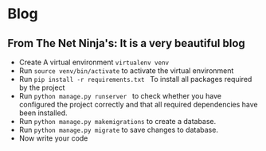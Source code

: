 # Blog
## From The Net Ninja's: It is a very beautiful blog
- Create A virtual environment ```virtualenv venv```
- Run ```source venv/bin/activate``` to activate the virtual environment
- Run ```pip install -r requirements.txt ``` To install all packages required by the project
- Run ```python manage.py runserver ``` to check whether you have configured the project correctly and that all required dependencies have been installed.
- Run ```python manage.py makemigrations``` to create a database. 
- Run ```python manage.py migrate``` to save changes to database.
- Now write your code

